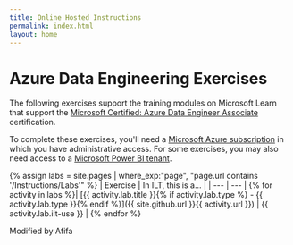```yaml
---
title: Online Hosted Instructions
permalink: index.html
layout: home
---
```


# Azure Data Engineering Exercises

The following exercises support the training modules on Microsoft Learn that support the [Microsoft Certified: Azure Data Engineer Associate](https://learn.microsoft.com/certifications/azure-data-engineer/) certification.

To complete these exercises, you'll need a [Microsoft Azure subscription](https://azure.microsoft.com/free) in which you have administrative access. For some exercises, you may also need access to a [Microsoft Power BI tenant](https://learn.microsoft.com/power-bi/fundamentals/service-self-service-signup-for-power-bi).

{% assign labs = site.pages | where_exp:"page", "page.url contains '/Instructions/Labs'" %}
| Exercise | In ILT, this is a... |
| --- | --- |
{% for activity in labs  %}| [{{ activity.lab.title }}{% if activity.lab.type %} - {{ activity.lab.type }}{% endif %}]({{ site.github.url }}{{ activity.url }}) | {{ activity.lab.ilt-use }} |
{% endfor %}

Modified by Afifa